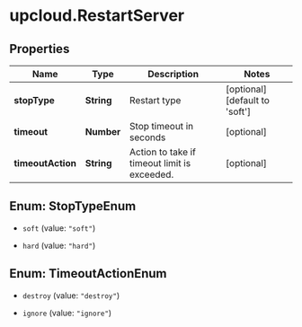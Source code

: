 # upcloud.RestartServer

## Properties
Name | Type | Description | Notes
------------ | ------------- | ------------- | -------------
**stopType** | **String** | Restart type | [optional] [default to &#39;soft&#39;]
**timeout** | **Number** | Stop timeout in seconds | [optional] 
**timeoutAction** | **String** | Action to take if timeout limit is exceeded. | [optional] 


<a name="StopTypeEnum"></a>
## Enum: StopTypeEnum


* `soft` (value: `"soft"`)

* `hard` (value: `"hard"`)




<a name="TimeoutActionEnum"></a>
## Enum: TimeoutActionEnum


* `destroy` (value: `"destroy"`)

* `ignore` (value: `"ignore"`)




